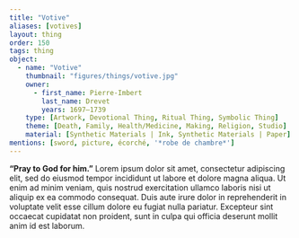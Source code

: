 ```yaml
---
title: "Votive"
aliases: [votives]
layout: thing
order: 150
tags: thing
object:
  - name: "Votive"
    thumbnail: "figures/things/votive.jpg"
    owner:
      - first_name: Pierre-Imbert
        last_name: Drevet
        years: 1697–1739
    type: [Artwork, Devotional Thing, Ritual Thing, Symbolic Thing]
    theme: [Death, Family, Health/Medicine, Making, Religion, Studio]
    material: [Synthetic Materials | Ink, Synthetic Materials | Paper]
mentions: [sword, picture, écorché, '*robe de chambre*']
---
```


**“Pray to God for him.”** Lorem ipsum dolor sit amet, consectetur adipiscing elit, sed do eiusmod tempor incididunt ut labore et dolore magna aliqua. Ut enim ad minim veniam, quis nostrud exercitation ullamco laboris nisi ut aliquip ex ea commodo consequat. Duis aute irure dolor in reprehenderit in voluptate velit esse cillum dolore eu fugiat nulla pariatur. Excepteur sint occaecat cupidatat non proident, sunt in culpa qui officia deserunt mollit anim id est laborum.